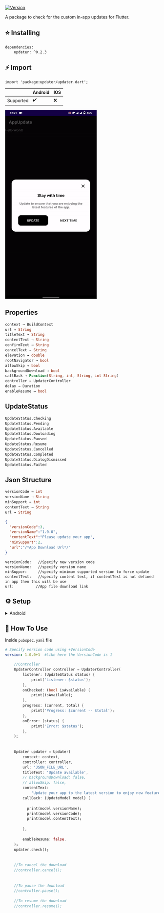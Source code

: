 [![Version](https://img.shields.io/pub/v/updater?color=%2354C92F&logo=dart)](https://pub.dev/packages/updater/install)

A package to check for the custom in-app updates for Flutter.

## ⭐ Installing
```
dependencies:
    updater: ^0.2.3
```

## ⚡ Import 
```
import 'package:updater/updater.dart';
```


|  | Android | IOS |
| --- | --- | --- |
| Supported | ✔️ |  ❌


<img src="https://raw.githubusercontent.com/MarsadMaqsood/AppUpdate/master/assets/image.gif" alt="alt text" width="300" height="620">

## Properties

```dart
context → BuildContext
url → String
titleText → String
contentText → String
confirmText → String
cancelText → String
elevation → double
rootNavigator → bool
allowSkip → bool
backgroundDownload → bool
callBack → Function(String, int, String, int String)
controller → UpdaterController
delay → Duration
enableResume → bool
```

## UpdateStatus
```dart
UpdateStatus.Checking
UpdateStatus.Pending
UpdateStatus.Available
UpdateStatus.Dowloading
UpdateStatus.Paused
UpdateStatus.Resume
UpdateStatus.Cancelled
UpdateStatus.Completed
UpdateStatus.DialogDismissed
UpdateStatus.Failed
```

## Json Structure

```dart
versionCode → int
versionName → String
minSupport → int
contentText → String
url → String 
```

```json
{
  "versionCode":3,
  "versionName":"1.0.0",
  "contentText":"Please update your app",
  "minSupport":2,
  "url":"/*App Download Url*/"
}
```

```
versionCode:   //Specify new version code
versionName:   //specify version name
minSuppor:     //specify minimum supported version to force update
contentText:   //specify content text, if contentText is not defined in app then this will be use
url:          //App file download link
```

## ⚙ Setup

<details><summary>Android</summary>

- Add `REQUEST_INSTALL_PACKAGES` permission to open and install apk file

```xml
<uses-permission android:name="android.permission.REQUEST_INSTALL_PACKAGES" />
```


</details>

## 📙 How To Use

Inside `pubspec.yaml` file
```yaml
# Specify version code using +VersionCode
version: 1.0.0+1  #Like here the VersionCode is 1
```

```dart
    //Controller
    UpdaterController controller = UpdaterController(
        listener: (UpdateStatus status) {
            print('Listener: $status');
        },
        onChecked: (bool isAvailable) {
            print(isAvailable);
        },
        progress: (current, total) {
            print('Progress: $current -- $total');
        },
        onError: (status) {
            print('Error: $status');
        },
    );


    Updater updater = Updater(
        context: context,
        controller: controller,
        url: 'JSON_FILE_URL',
        titleText: 'Update available',
        // backgroundDownload: false,
        // allowSkip: false,
        contentText:
            'Update your app to the latest version to enjoy new feature.',
        callBack: (UpdateModel model) {

          print(model.versionName);
          print(model.versionCode);
          print(model.contentText);
          
        },
        
        enableResume: false,
    );
    updater.check();
    
    
    //To cancel the download
    //controller.cancel();


    //To pause the download
    //controller.pause();

    //To resume the download
    //controller.resume();

    
    
```



